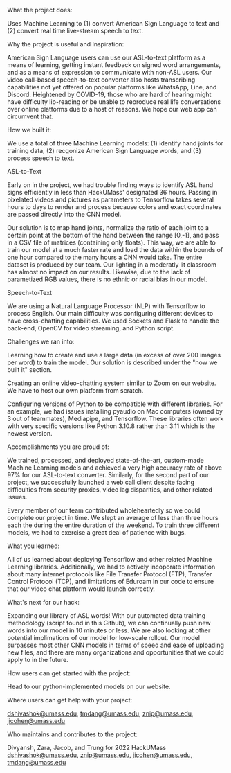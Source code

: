 What the project does:

Uses Machine Learning to (1) convert American Sign Language to text and (2) convert real time live-stream speech to text.

Why the project is useful and Inspiration:

American Sign Language users can use our ASL-to-text platform as a means of learning, getting instant feedback on signed word arrangements, and as a means of expression to communicate with non-ASL users. Our video call-based speech-to-text converter also hosts transcribing capabilities not yet offered on popular platforms like WhatsApp, Line, and Discord. Heightened by COVID-19, those who are hard of hearing might have difficulty lip-reading or be unable to reproduce real life conversations over online platforms due to a host of reasons. We hope our web app can circumvent that.


How we built it:

We use a total of three Machine Learning models: (1) identify hand joints for training data, (2) recgonize American Sign Language words, and (3) process speech to text.

ASL-to-Text

Early on in the project, we had trouble finding ways to identify ASL hand signs efficiently in less than HackUMass' designated 36 hours. Passing in pixelated videos and pictures as parameters to Tensorflow takes several hours to days to render and process because colors and exact coordinates are passed directly into the CNN model.

Our solution is to map hand joints, normalize the ratio of each joint to a certain point at the bottom of the hand between the range [0,-1], and pass in a CSV file of matrices (containing only floats). This way, we are able to train our model at a much faster rate and load the data within the bounds of one hour compared to the many hours a CNN would take. The entire dataset is produced by our team. Our lighting in a moderatly lit classroom has almost no impact on our results. Likewise, due to the lack of parametized RGB values, there is no ethnic or racial bias in our model.

Speech-to-Text

We are using a Natural Language Processor (NLP) with Tensorflow to process English. Our main difficulty was configuring different devices to have cross-chatting capabilities. We used Sockets and Flask to handle the back-end, OpenCV for video streaming, and Python script.


Challenges we ran into:

Learning how to create and use a large data (in excess of over 200 images per word) to train the model. Our solution is described under the "how we built it" section.

Creating an online video-chatting system similar to Zoom on our website. We have to host our own platform from scratch.

Configuring versions of Python to be compatible with different libraries. For an example, we had issues installing pyaudio on Mac computers (owned by 3 out of teammates), Mediapipe, and Tensorflow. These libraries often work with very specific versions like Python 3.10.8 rather than 3.11 which is the newest version.


Accomplishments you are proud of:

We trained, processed, and deployed state-of-the-art, custom-made Machine Learning models and achieved a very high accuracy rate of above 97% for our ASL-to-text converter. Similarly, for the second part of our project, we successfully launched a web call client despite facing difficulties from security proxies, video lag disparities, and other related issues.

Every member of our team contributed wholeheartedly so we could complete our project in time. We slept an average of less than three hours each the during the entire duration of the weekend. To train three different models, we had to exercise a great deal of patience with bugs.


What you learned:

All of us learned about deploying Tensorflow and other related Machine Learning libraries. Additionally, we had to actively incoporate information about many internet protocols like File Transfer Protocol (FTP), Transfer Control Protocol (TCP), and limitations of Eduroam in our code to ensure that our video chat platform would launch correctly.


What's next for our hack:

Expanding our library of ASL words! With our automated data training methodology (script found in this Github), we can continually push new words into our model in 10 minutes or less. We are also looking at other potential implimations of our model for low-scale rollout. Our model surpasses most other CNN models in terms of speed and ease of uploading new files, and there are many organizations and opportunities that we could apply to in the future.


How users can get started with the project:

Head to our python-implemented models on our website. 


Where users can get help with your project: 

dshivashok@umass.edu, tmdang@umass.edu, znip@umass.edu, jicohen@umass.edu


Who maintains and contributes to the project:

Divyansh, Zara, Jacob, and Trung for 2022 HackUMass
dshivashok@umass.edu, znip@umass.edu, jicohen@umass.edu, tmdang@umass.edu

